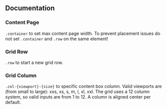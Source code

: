 ## Documentation

### Content Page
`.container` to set max content page width.
To prevent placement issues do not set `.container` and `.row` on the same element!

### Grid Row
`.row` to start a new grid row.

### Grid Column
`.col-{viewport}-{size}` to specific content box column.
Valid viewports are (from small to large): xxs, xs, s, m, l, xl, xxl.
The grid uses a 12 column system, so valid inputs are from 1 to 12.
A column is aligned center per default.
